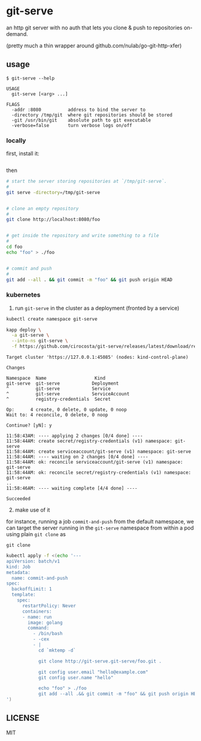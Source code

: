 # git-serve

an http git server with no auth that lets you clone & push to repositories
on-demand.

(pretty much a thin wrapper around github.com/nulab/go-git-http-xfer)

## usage

```console
$ git-serve --help

USAGE
  git-serve [<arg> ...]

FLAGS
  -addr :8080          address to bind the server to
  -directory /tmp/git  where git repositories should be stored
  -git /usr/bin/git    absolute path to git executable
  -verbose=false       turn verbose logs on/off
```

### locally

first, install it:

```bash
```

then

```bash
# start the server storing repositories at `/tmp/git-serve`.
#
git serve -directory=/tmp/git-serve


# clone an empty repository
#
git clone http://localhost:8080/foo


# get inside the repository and write something to a file
#
cd foo
echo "foo" > ./foo


# commit and push
#
git add --all . && git commit -m "foo" && git push origin HEAD
```


### kubernetes

1. run `git-serve` in the cluster as a deployment (fronted by a service)


```bash
kubectl create namespace git-serve

kapp deploy \
  -a git-serve \
  --into-ns git-serve \
  -f https://github.com/cirocosta/git-serve/releases/latest/download/release.yaml
```
```console
Target cluster 'https://127.0.0.1:45085' (nodes: kind-control-plane)

Changes

Namespace  Name                  Kind          
git-serve  git-serve            Deployment     
^          git-serve            Service        
^          git-serve            ServiceAccount 
^          registry-credentials  Secret        

Op:      4 create, 0 delete, 0 update, 0 noop
Wait to: 4 reconcile, 0 delete, 0 noop

Continue? [yN]: y

11:58:43AM: ---- applying 2 changes [0/4 done] ----
11:58:44AM: create secret/registry-credentials (v1) namespace: git-serve
11:58:44AM: create serviceaccount/git-serve (v1) namespace: git-serve
11:58:44AM: ---- waiting on 2 changes [0/4 done] ----
11:58:44AM: ok: reconcile serviceaccount/git-serve (v1) namespace: git-serve
11:58:44AM: ok: reconcile secret/registry-credentials (v1) namespace: git-serve
..
11:58:46AM: ---- waiting complete [4/4 done] ----

Succeeded
```


2. make use of it

for instance, running a job `commit-and-push` from the default namespace, we
can target the server running in the `git-serve` namespace from within a pod
using plain `git clone` as

```
git clone 
```

```bash
kubectl apply -f <(echo '---
apiVersion: batch/v1
kind: Job
metadata:
  name: commit-and-push
spec:
  backoffLimit: 1
  template:
    spec:
      restartPolicy: Never
      containers:
      - name: run
        image: golang
        command:
          - /bin/bash
          - -cex
          - |
            cd `mktemp -d`

            git clone http://git-serve.git-serve/foo.git .

            git config user.email "hello@example.com"
            git config user.name "hello"

            echo "foo" > ./foo
            git add --all .&& git commit -m "foo" && git push origin HEAD
')
```

## LICENSE

MIT
